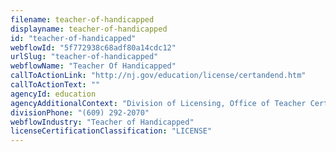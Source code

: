 ```yaml
---
filename: teacher-of-handicapped
displayname: teacher-of-handicapped
id: "teacher-of-handicapped"
webflowId: "5f772938c68adf80a14cdc12"
urlSlug: "teacher-of-handicapped"
webflowName: "Teacher Of Handicapped"
callToActionLink: "http://nj.gov/education/license/certandend.htm"
callToActionText: ""
agencyId: education
agencyAdditionalContext: "Division of Licensing, Office of Teacher Certification and Academic Credentials"
divisionPhone: "(609) 292-2070"
webflowIndustry: "Teacher of Handicapped"
licenseCertificationClassification: "LICENSE"
---
```

